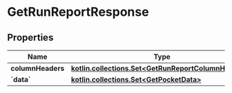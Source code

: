 
# GetRunReportResponse

## Properties
| Name | Type | Description | Notes |
| ------------ | ------------- | ------------- | ------------- |
| **columnHeaders** | [**kotlin.collections.Set&lt;GetRunReportColumnHeaders&gt;**](GetRunReportColumnHeaders.md) |  |  [optional] |
| **&#x60;data&#x60;** | [**kotlin.collections.Set&lt;GetPocketData&gt;**](GetPocketData.md) |  |  [optional] |



